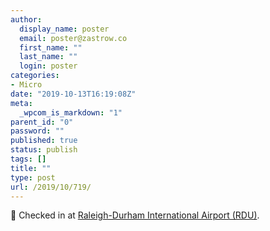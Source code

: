 ```yaml
---
author:
  display_name: poster
  email: poster@zastrow.co
  first_name: ""
  last_name: ""
  login: poster
categories:
- Micro
date: "2019-10-13T16:19:08Z"
meta:
  _wpcom_is_markdown: "1"
parent_id: "0"
password: ""
published: true
status: publish
tags: []
title: ""
type: post
url: /2019/10/719/
---
```

<p><span>📍</span> Checked in at <a href="http://4sq.com/1l8S43">Raleigh-Durham International Airport (RDU)</a>.</p>
